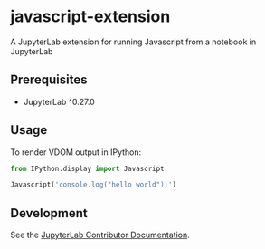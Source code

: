 # javascript-extension

A JupyterLab extension for running Javascript from a notebook in JupyterLab

## Prerequisites

- JupyterLab ^0.27.0

## Usage

To render VDOM output in IPython:

```python
from IPython.display import Javascript

Javascript('console.log("hello world");')
```

## Development

See the [JupyterLab Contributor Documentation](https://github.com/jupyterlab/jupyterlab/blob/master/CONTRIBUTING.md).
